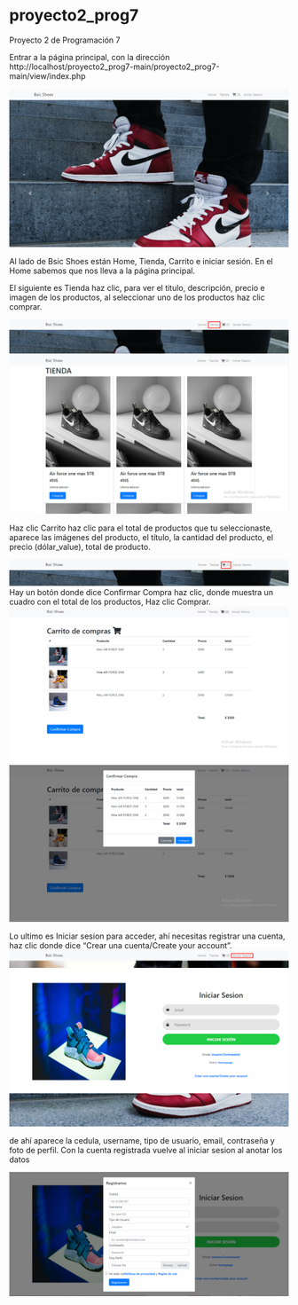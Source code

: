 # proyecto2_prog7

Proyecto 2 de Programación 7

Entrar a la página principal, con la dirección http://localhost/proyecto2_prog7-main/proyecto2_prog7-main/view/index.php

![](/foto1.png)

Al lado de Bsic Shoes están Home, Tienda, Carrito e iniciar sesión. En el Home sabemos que nos lleva a la página principal.

El siguiente es Tienda haz clic, para ver el titulo, descripción, precio e imagen de los productos, al seleccionar uno de los productos haz clic comprar. 

![](/foto2a.png)
![](/foto2.png)

Haz clic Carrito haz clic para el total de productos que tu seleccionaste, aparece las imágenes del producto, el título, la cantidad del producto, el precio (dólar_value), total de producto.

![](/foto3a.png)
Hay un botón donde dice Confirmar Compra haz clic, donde muestra un cuadro con el total de los productos, Haz clic Comprar.
![](/foto3.png)
![](/foto4.png)

Lo ultimo es Iniciar sesion para acceder, ahí necesitas registrar una cuenta, haz clic donde dice “Crear una cuenta/Create your account”.
![](/foto5a.png)
![](/foto5.png)


de ahí aparece la cedula, username, tipo de usuario, email, contraseña y foto de perfil. Con la cuenta registrada vuelve al iniciar sesion al anotar los datos

![](/foto6.png)
